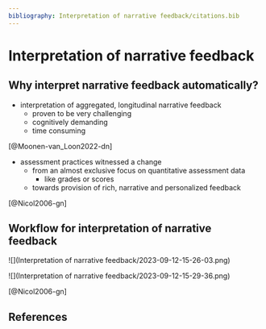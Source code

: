 ```yaml
---
bibliography: Interpretation of narrative feedback/citations.bib
---
```


# Interpretation of narrative feedback

## Why interpret narrative feedback automatically?

- interpretation of aggregated, longitudinal narrative feedback
  - proven to be very challenging
  - cognitively demanding
  - time consuming

[@Moonen-van_Loon2022-dn]

- assessment practices witnessed a change
  - from an almost exclusive focus on quantitative assessment data
    - like grades or scores
  - towards provision of rich, narrative and personalized feedback

[@Nicol2006-gn]

## Workflow for interpretation of narrative feedback

![](Interpretation of narrative feedback/2023-09-12-15-26-03.png)

![](Interpretation of narrative feedback/2023-09-12-15-29-36.png)

[@Nicol2006-gn]


## References
